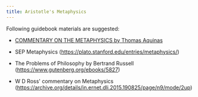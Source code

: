 ```yaml
---
title: Aristotle's Metaphysics
---
```


Following guidebook materials are suggested:

- [COMMENTARY ON THE METAPHYSICS by Thomas Aquinas](https://www.logicmuseum.com/wiki/Authors/Thomas_Aquinas/metaphysics/liber7)

- SEP Metaphysics (https://plato.stanford.edu/entries/metaphysics/)

- The Problems of Philosophy by Bertrand Russell (https://www.gutenberg.org/ebooks/5827)

- W D Ross' commentary on Metaphysics (https://archive.org/details/in.ernet.dli.2015.190825/page/n9/mode/2up)

